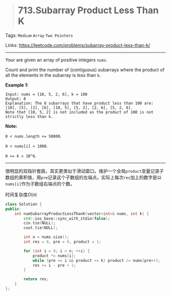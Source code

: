 > # 713.Subarray Product Less Than K

Tags: `Medium` `Array` `Two Pointers`

Links: https://leetcode.com/problems/subarray-product-less-than-k/

-----

Your are given an array of positive integers `nums`.

Count and print the number of (contiguous) subarrays where the product of all the elements in the subarray is less than `k`.

**Example 1:**

```
Input: nums = [10, 5, 2, 6], k = 100
Output: 8
Explanation: The 8 subarrays that have product less than 100 are: [10], [5], [2], [6], [10, 5], [5, 2], [2, 6], [5, 2, 6].
Note that [10, 5, 2] is not included as the product of 100 is not strictly less than k.
```

**Note:**

`0 < nums.length <= 50000`.

`0 < nums[i] < 1000`.

`0 <= k < 10^6`.

------

很明显的双指针套路，其实更类似于滑动窗口。维护一个全局`product`变量记录子数组的乘积值，用`pre`记录这个子数组的左端点。实际上每次`res`加上的数字是以`nums[i]`作为子数组右端点的个数。

时间复杂度$O(n)$

```c++
class Solution {
public:
    int numSubarrayProductLessThanK(vector<int>& nums, int k) {
    	std::ios_base::sync_with_stdio(false);
    	cin.tie(NULL);
    	cout.tie(NULL);

    	int n = nums.size();
    	int res = 0, pre = 0, product = 1;

    	for (int i = 0; i < n; ++i) {
    		product *= nums[i];
    		while (pre <= i && product >= k) product /= nums[pre++];
    		res += i - pre + 1;
    	}

    	return res;
    }
};
```

